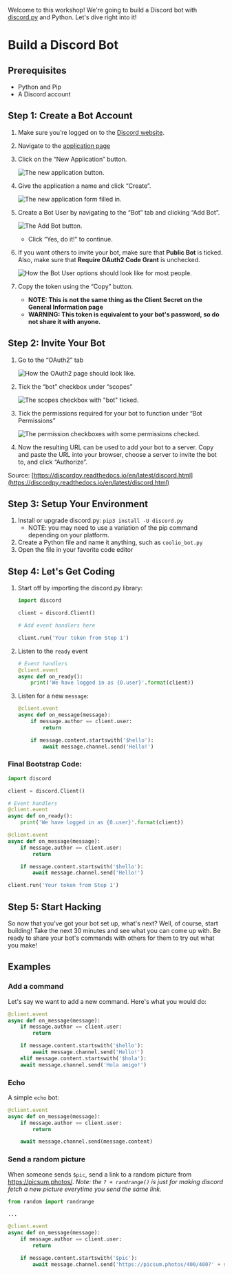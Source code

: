 Welcome to this workshop! We're going to build a Discord bot with [discord.py](https://discordpy.readthedocs.io/en/latest/) and Python. Let's dive right into it!

# Build a Discord Bot

## Prerequisites

- Python and Pip
- A Discord account

## Step 1: Create a Bot Account

1.  Make sure you’re logged on to the [Discord website](https://discord.com/).

2.  Navigate to the [application page](https://discord.com/developers/applications)

3.  Click on the “New Application” button.

    ![The new application button.](https://discordpy.readthedocs.io/en/v1.3.3/_images/discord_create_app_button.png)

4.  Give the application a name and click “Create”.

    ![The new application form filled in.](https://discordpy.readthedocs.io/en/v1.3.3/_images/discord_create_app_form.png)

5.  Create a Bot User by navigating to the “Bot” tab and clicking “Add Bot”.

    ![The Add Bot button.](https://discordpy.readthedocs.io/en/v1.3.3/_images/discord_create_bot_user.png)

    - Click “Yes, do it!” to continue.

6.  If you want others to invite your bot, make sure that **Public Bot** is ticked. Also, make sure that **Require OAuth2 Code Grant** is unchecked.

    ![How the Bot User options should look like for most people.](https://discordpy.readthedocs.io/en/v1.3.3/_images/discord_bot_user_options.png)

7.  Copy the token using the “Copy” button.

    - **NOTE: This is not the same thing as the Client Secret on the General Information page**
    - **WARNING: This token is equivalent to your bot's password, so do not share it with anyone.**

## Step 2: Invite Your Bot

1.  Go to the “OAuth2” tab

    ![How the OAuth2 page should look like.](https://discordpy.readthedocs.io/en/latest/_images/discord_oauth2.png)

2.  Tick the “bot” checkbox under “scopes”

    ![The scopes checkbox with "bot" ticked.](https://discordpy.readthedocs.io/en/latest/_images/discord_oauth2_scope.png)

3.  Tick the permissions required for your bot to function under “Bot Permissions”

    ![The permission checkboxes with some permissions checked.](https://discordpy.readthedocs.io/en/latest/_images/discord_oauth2_perms.png)

4.  Now the resulting URL can be used to add your bot to a server. Copy and paste the URL into your browser, choose a server to invite the bot to, and click “Authorize”.

Source: [https://discordpy.readthedocs.io/en/latest/discord.html](https://discordpy.readthedocs.io/en/latest/discord.html)

## Step 3: Setup Your Environment

1. Install or upgrade discord.py: `pip3 install -U discord.py`
	- NOTE: you may need to use a variation of the pip command depending on your platform.
2. Create a Python file and name it anything, such as `coolio_bot.py`
3. Open the file in your favorite code editor

## Step 4: Let's Get Coding

1. Start off by importing the discord.py library:

	```python
	import discord

	client = discord.Client()

	# Add event handlers here

	client.run('Your token from Step 1')
	```

2. Listen to the `ready` event

	```python
	# Event handlers
	@client.event
	async def on_ready():
	    print('We have logged in as {0.user}'.format(client))
	```

3. Listen for a new `message`:
	```python
	@client.event
	async def on_message(message):
	    if message.author == client.user:
	        return

	    if message.content.startswith('$hello'):
	        await message.channel.send('Hello!')
	```

### Final Bootstrap Code:

```python
import discord

client = discord.Client()

# Event handlers
@client.event
async def on_ready():
    print('We have logged in as {0.user}'.format(client))

@client.event
async def on_message(message):
    if message.author == client.user:
        return

    if message.content.startswith('$hello'):
        await message.channel.send('Hello!')

client.run('Your token from Step 1')
```

## Step 5: Start Hacking

So now that you've got your bot set up, what's next? Well, of course, start building! Take the next 30 minutes and see what you can come up with. Be ready to share your bot's commands with others for them to try out what you make!

## Examples

### Add a command

Let's say we want to add a new command. Here's what you would do:

```python
@client.event
async def on_message(message):
    if message.author == client.user:
        return

    if message.content.startswith('$hello'):
        await message.channel.send('Hello!')
    elif message.content.startswith('$hola'):
	await message.channel.send('Hola amigo!')
```

### Echo

A simple `echo` bot:

```python
@client.event
async def on_message(message):
    if message.author == client.user:
        return

    await message.channel.send(message.content)
```

### Send a random picture

When someone sends `$pic`, send a link to a random picture from https://picsum.photos/. _Note: the `? + randrange()` is just for making discord fetch a new picture everytime you send the same link._

```python
from random import randrange

...

@client.event
async def on_message(message):
    if message.author == client.user:
        return

    if message.content.startswith('$pic'):
        await message.channel.send('https://picsum.photos/400/400?' + str(randrange(1000)))
```
